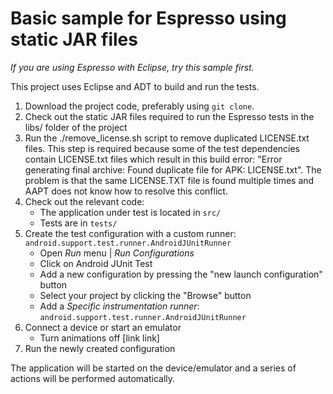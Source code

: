# Basic sample for Espresso using static JAR files

*If you are using Espresso with Eclipse, try this sample first.*

This project uses Eclipse and ADT to build and run the tests.

1. Download the project code, preferably using `git clone`.
1. Check out the static JAR files required to run the Espresso tests in the libs/ folder of the project
1. Run the ./remove_license.sh script to remove duplicated LICENSE.txt files. This step is required because some of the test dependencies contain LICENSE.txt files which result in this build error:
"Error generating final archive: Found duplicate file for APK: LICENSE.txt".
The problem is that the same LICENSE.TXT file is found multiple times and AAPT does not know how to resolve this conflict.
1. Check out the relevant code:
    * The application under test is located in `src/`
    * Tests are in `tests/`
1. Create the test configuration with a custom runner: `android.support.test.runner.AndroidJUnitRunner`
    * Open *Run* menu | *Run Configurations*
    * Click on Android JUnit Test
    * Add a new configuration by pressing the "new launch configuration" button
    * Select your project by clicking the "Browse" button
    * Add a *Specific instrumentation runner*: `android.support.test.runner.AndroidJUnitRunner`
1. Connect a device or start an emulator
    * Turn animations off [link link]
1. Run the newly created configuration

The application will be started on the device/emulator and a series of actions will be performed automatically.
